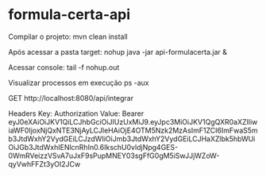 # formula-certa-api
Compilar o projeto: mvn clean install

Após acessar a pasta target:
nohup java -jar api-formulacerta.jar &

Acessar console:
tail -f nohup.out

Visualizar processos em execução
ps -aux

GET
http://localhost:8080/api/integrar

Headers
Key: Authorization
Value: Bearer eyJ0eXAiOiJKV1QiLCJhbGciOiJIUzUxMiJ9.eyJpc3MiOiJKV1QgQXR0aXZlIiwiaWF0IjoxNjQxNTE3NjAyLCJleHAiOjE4OTM5Nzk2MzAsImF1ZCI6ImFwaS5mb3JtdWxhY2VydGEiLCJzdWIiOiJmb3JtdWxhY2VydGEiLCJHaXZlbk5hbWUiOiJGb3JtdWxhIENlcnRhIn0.6IkschU0vldjNpg4GES-0WmRVeizzVSvA7uJxF9sPupMNEY03sgFfG0gM5iSwJJjWZoW-qyVwhFFZt3yOI2JCw

